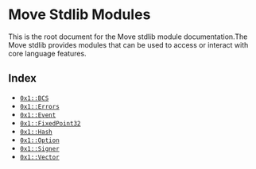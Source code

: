 
<a name="@Move_Stdlib_Modules_0"></a>

# Move Stdlib Modules


This is the root document for the Move stdlib module documentation.The Move stdlib provides modules that can be used to access or interact with core language features.


<a name="@Index_1"></a>

## Index


-  [`0x1::BCS`](BCS.md#0x1_BCS)
-  [`0x1::Errors`](Errors.md#0x1_Errors)
-  [`0x1::Event`](Event.md#0x1_Event)
-  [`0x1::FixedPoint32`](FixedPoint32.md#0x1_FixedPoint32)
-  [`0x1::Hash`](Hash.md#0x1_Hash)
-  [`0x1::Option`](Option.md#0x1_Option)
-  [`0x1::Signer`](Signer.md#0x1_Signer)
-  [`0x1::Vector`](Vector.md#0x1_Vector)


[//]: # ("File containing references which can be used from documentation")
